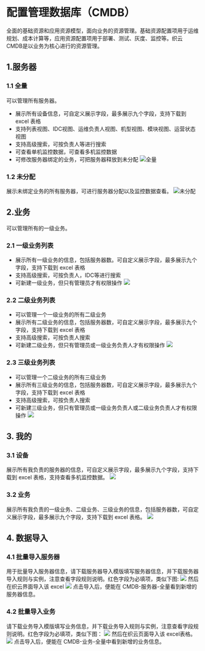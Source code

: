 # 配置管理数据库（CMDB） #
全面的基础资源和应用资源模型，面向业务的资源管理。基础资源配置项用于运维规划、成本计算等，应用资源配置项用于部署、测试、灰度、监控等。织云CMDB是以业务为核心进行的资源管理。
## 1.服务器 ##
### 1.1 全量 ###
可以管理所有服务器。

- 展示所有设备信息，可自定义展示字段，最多展示九个字段，支持下载到 excel 表格
- 支持列表视图、IDC视图、运维负责人视图、机型视图、模块视图、运营状态视图
- 支持高级搜索，可按负责人等进行搜索
- 可查看单机监控数据，可查看多机监控数据
- 可修改服务器绑定的业务，可把服务器释放到未分配
![全量](http://i.imgur.com/rupoCkt.png)
### 1.2 未分配 ###
展示未绑定业务的所有服务器，可进行服务器分配以及监控数据查看。
![未分配](http://i.imgur.com/rybdYs9.png)
## 2.业务 ##
可以管理所有的一级业务。
### 2.1 一级业务列表 ###
- 展示所有一级业务的信息，包括服务器数。可自定义展示字段，最多展示九个字段，支持下载到 excel 表格
- 支持高级搜索，可按负责人，IDC等进行搜索
- 可新建一级业务，但只有管理员才有权限操作
![](http://i.imgur.com/bu4oLnN.png)
### 2.2 二级业务列表  ###
- 可以管理一个一级业务的所有二级业务
- 展示所有二级业务的信息，包括服务器数，可自定义展示字段，最多展示九个字段，支持下载到 excel 表格
- 支持高级搜索，可按负责人搜索
- 可新建二级业务，但只有管理员或一级业务负责人才有权限操作
![](http://i.imgur.com/hJ5woYS.png)
### 2.3 三级业务列表 ###
- 可以管理一个二级业务的所有三级业务
- 展示所有三级业务的信息，包括服务器数，可自定义展示字段，最多展示九个字段，支持下载到 excel 表格
- 支持高级搜索，可按负责人搜索
- 可新建三级业务，但只有管理员或一级业务负责人或二级业务负责人才有权限操作
![](http://i.imgur.com/1x2Wimk.png)
## 3. 我的 ##
### 3.1 设备 ###
展示所有我负责的服务器的信息，可自定义展示字段，最多展示九个字段，支持下载到 excel 表格，支持查看多机监控数据。
![](http://i.imgur.com/ghLNJMv.png)
### 3.2 业务 ###
展示所有我负责的一级业务、二级业务、三级业务的信息，包括服务器数，可自定义展示字段，最多展示九个字段，支持下载到 excel 表格。
![](http://i.imgur.com/pjzeLvV.png)
## 4. 数据导入 ##
### 4.1 批量导入服务器 ###
用于批量导入服务器信息，请下载服务器导入模版填写服务器信息，并下载服务器导入规则与实例，注意查看字段规则说明。红色字段为必填项，类似下图:
![](http://i.imgur.com/umyV2s5.png)
然后在织云界面导入该 excel
![](http://i.imgur.com/TvmIVjC.png)
点击导入后，便能在 CMDB-服务器-全量看到新增的服务器信息。
### 4.2 批量导入业务 ###
请下载业务导入模版填写业务信息，并下载业务导入规则与实例，注意查看字段规则说明。红色字段为必填项，类似下图：
![](http://i.imgur.com/toDv6w9.png)
然后在织云页面导入该 excel表格。
![](http://i.imgur.com/I1TyFpi.png)
点击导入后，便能在 CMDB-业务-全量中看到新增的业务信息。
